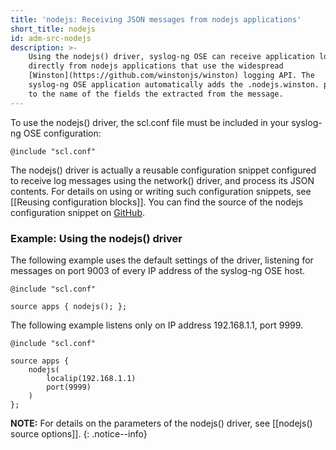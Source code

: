 ```yaml
---
title: 'nodejs: Receiving JSON messages from nodejs applications'
short_title: nodejs
id: adm-src-nodejs
description: >-
    Using the nodejs() driver, syslog-ng OSE can receive application logs
    directly from nodejs applications that use the widespread
    [Winston](https://github.com/winstonjs/winston) logging API. The
    syslog-ng OSE application automatically adds the .nodejs.winston. prefix
    to the name of the fields the extracted from the message.
---
```


To use the nodejs() driver, the scl.conf file must be included in your
syslog-ng OSE configuration:

```config
@include "scl.conf"
```

The nodejs() driver is actually a reusable configuration snippet
configured to receive log messages using the network() driver, and
process its JSON contents. For details on using or writing such
configuration snippets, see [[Reusing configuration blocks]].
You can find the source of the nodejs configuration snippet on
[GitHub](https://github.com/syslog-ng/syslog-ng/blob/master/scl/nodejs/plugin.conf).

### Example: Using the nodejs() driver

The following example uses the default settings of the driver, listening
for messages on port 9003 of every IP address of the syslog-ng OSE host.

```config
@include "scl.conf"

source apps { nodejs(); };
```

The following example listens only on IP address 192.168.1.1, port 9999.

```config
@include "scl.conf"

source apps {
    nodejs(
        localip(192.168.1.1)
        port(9999)
    )
};
```

**NOTE:** For details on the parameters of the nodejs() driver, see
[[nodejs() source options]].
{: .notice--info}
